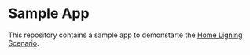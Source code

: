# Sample App

This repository contains a sample app to demonstarte the [Home Ligning Scenario](lightsSampleScenario.md).


